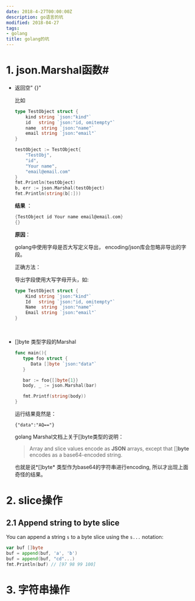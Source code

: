 ```yaml
---
date: 2018-4-27T00:00:00Z
description: go语言的坑
modified: 2018-04-27
tags:
- golang
title: golang的坑
---
```


# 1\. json.Marshal函数#

* 返回空" {}"

  比如

  ```go
  type TestObject struct {
      kind string `json:"kind"`
      id   string `json:"id, omitempty"`
      name  string `json:"name"`
      email string `json:"email"`
  }

  testObject := TestObject{
      "TestObj",
      "id",
      "Your name",
      "email@email.com"
  }
  fmt.Println(testObject)
  b, err := json.Marshal(testObject)
  fmt.Println(string(b[:]))
  ```

  **结果** ：

  ```Go
  {TestObject id Your name email@email.com}
  {}
  ```

  **原因**：

  golang中使用字母是否大写定义导出， encoding/json库会忽略非导出的字段。

  正确方法：

  导出字段使用大写字母开头，如:

  ```go
  type TestObject struct {
      Kind string `json:"kind"`
      Id   string `json:"id, omitempty"`
      Name  string `json:"name"`
      Email string `json:"email"`
  }
  ```

  ​

* []byte 类型字段的Marshal

  ```go
  func main(){
     type foo struct {
        Data []byte `json:"data"`
     }

     bar := foo{[]byte{1}}
     body, _ := json.Marshal(bar)

     fmt.Printf(string(body))
  }
  ```

  运行结果竟然是：

  ```shell
  {"data":"AQ=="}
  ```

  golang Marshal文档上关于[]byte类型的说明：

  > Array and slice values encode as **JSON** arrays, except that []**byte** encodes as a base64-encoded string.

   也就是说*[]byte* 类型作为base64的字符串进行encoding, 所以才出现上面奇怪的结果。

# 2. slice操作

## 2.1 Append string to byte slice

You can append a string `s` to a byte slice using the `s...` notation:

 ```go
var buf []byte
buf = append(buf, 'a', 'b')
buf = append(buf, "cd"...)
fmt.Println(buf) // [97 98 99 100]
 ```

# 3. 字符串操作

## 